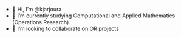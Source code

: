 - 👋 Hi, I’m @kjarjoura
- 🌱 I’m currently studying Computational and Applied Mathematics (Operations Research)
- 💞️ I’m looking to collaborate on OR projects

<!---
kjarjoura/kjarjoura is a ✨ special ✨ repository because its `README.md` (this file) appears on your GitHub profile.
You can click the Preview link to take a look at your changes.
--->
